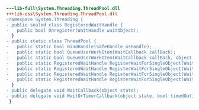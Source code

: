 ﻿```diff
---lib-full\System.Threading.ThreadPool.dll
+++lib-oss\System.Threading.ThreadPool.dll
-namespace System.Threading {
- public sealed class RegisteredWaitHandle {
-   public bool Unregister(WaitHandle waitObject);
  }
- public static class ThreadPool {
-   public static bool BindHandle(SafeHandle osHandle);
-   public static bool QueueUserWorkItem(WaitCallback callBack);
-   public static bool QueueUserWorkItem(WaitCallback callBack, object state);
-   public static RegisteredWaitHandle RegisterWaitForSingleObject(WaitHandle waitObject, WaitOrTimerCallback callBack, object state, int millisecondsTimeOutInterval, bool executeOnlyOnce);
-   public static RegisteredWaitHandle RegisterWaitForSingleObject(WaitHandle waitObject, WaitOrTimerCallback callBack, object state, long millisecondsTimeOutInterval, bool executeOnlyOnce);
-   public static RegisteredWaitHandle RegisterWaitForSingleObject(WaitHandle waitObject, WaitOrTimerCallback callBack, object state, TimeSpan timeout, bool executeOnlyOnce);
-   public static RegisteredWaitHandle RegisterWaitForSingleObject(WaitHandle waitObject, WaitOrTimerCallback callBack, object state, uint millisecondsTimeOutInterval, bool executeOnlyOnce);
  }
- public delegate void WaitCallback(object state);
- public delegate void WaitOrTimerCallback(object state, bool timedOut);
 }
```
